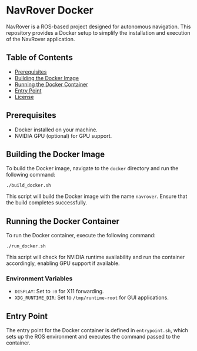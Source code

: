 # NavRover Docker

NavRover is a ROS-based project designed for autonomous navigation. This repository provides a Docker setup to simplify the installation and execution of the NavRover application.

## Table of Contents
- [Prerequisites](#prerequisites)
- [Building the Docker Image](#building-the-docker-image)
- [Running the Docker Container](#running-the-docker-container)
- [Entry Point](#entry-point)
- [License](#license)

## Prerequisites

- Docker installed on your machine.
- NVIDIA GPU (optional) for GPU support.

## Building the Docker Image

To build the Docker image, navigate to the `docker` directory and run the following command:


    ./build_docker.sh


This script will build the Docker image with the name `navrover`. Ensure that the build completes successfully.

## Running the Docker Container

To run the Docker container, execute the following command:


    ./run_docker.sh


This script will check for NVIDIA runtime availability and run the container accordingly, enabling GPU support if available.

### Environment Variables

- `DISPLAY`: Set to `:0` for X11 forwarding.
- `XDG_RUNTIME_DIR`: Set to `/tmp/runtime-root` for GUI applications.

## Entry Point

The entry point for the Docker container is defined in `entrypoint.sh`, which sets up the ROS environment and executes the command passed to the container.
